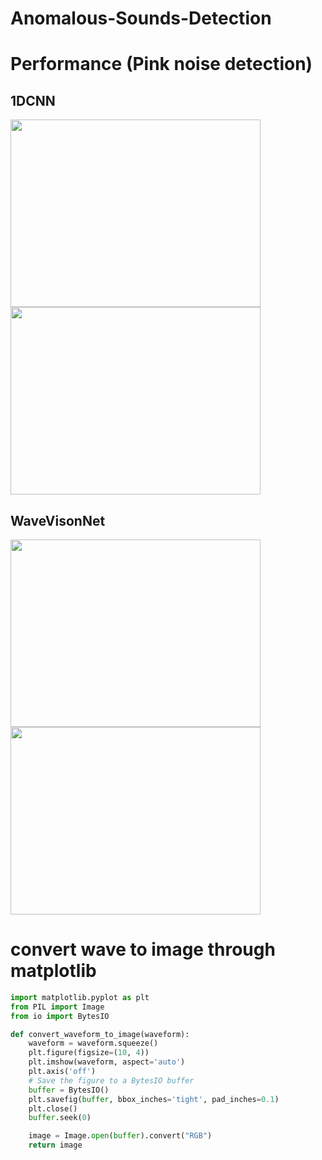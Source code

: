 # Anomalous-Sounds-Detection



# Performance (Pink noise detection)


## 1DCNN

<img src="https://github.com/user-attachments/assets/97cb9017-642b-4198-9878-02f14c6590c5" width="400px" height="300px"/><img src="https://github.com/user-attachments/assets/234839c4-b046-4f57-bd6c-afe61a5435c1" width="400px" height="300px"/>







## WaveVisonNet

<img src="https://github.com/user-attachments/assets/b0feb2f0-a86d-49ec-82e8-5773b5530a02" width="400px" height="300px"/><img src="https://github.com/user-attachments/assets/88cafd28-e31d-49da-b41e-8e1f09824de1" width="400px" height="300px"/>



# convert wave to image through matplotlib

```python
import matplotlib.pyplot as plt
from PIL import Image
from io import BytesIO

def convert_waveform_to_image(waveform):
    waveform = waveform.squeeze()
    plt.figure(figsize=(10, 4)) 
    plt.imshow(waveform, aspect='auto')
    plt.axis('off') 
    # Save the figure to a BytesIO buffer
    buffer = BytesIO()
    plt.savefig(buffer, bbox_inches='tight', pad_inches=0.1)
    plt.close()
    buffer.seek(0)

    image = Image.open(buffer).convert("RGB")
    return image
```

